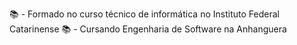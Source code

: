 📚 - Formado no curso técnico de informática no Instituto Federal Catarinense
📚 - Cursando Engenharia de Software na Anhanguera
